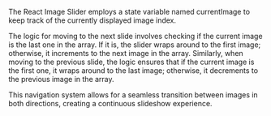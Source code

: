 The React Image Slider employs a state variable named currentImage to keep track of the currently displayed image index. 

The logic for moving to the next slide involves checking if the current image is the last one in the array. If it is, the slider wraps around to the first image; otherwise, it increments to the next image in the array. Similarly, when moving to the previous slide, the logic ensures that if the current image is the first one, it wraps around to the last image; otherwise, it decrements to the previous image in the array. 

This navigation system allows for a seamless transition between images in both directions, creating a continuous slideshow experience.
